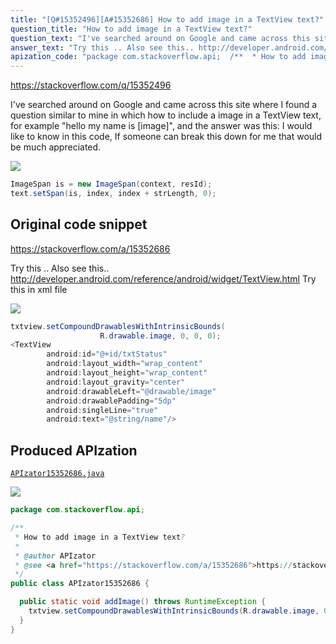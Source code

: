 ```yaml
---
title: "[Q#15352496][A#15352686] How to add image in a TextView text?"
question_title: "How to add image in a TextView text?"
question_text: "I've searched around on Google and came across this site where I found a question similar to mine in which how to include a image in a TextView text, for example \"hello my name is [image]\", and the answer was this: I would like to know in this code, If someone can break this down for me that would be much appreciated."
answer_text: "Try this .. Also see this.. http://developer.android.com/reference/android/widget/TextView.html Try this in xml file"
apization_code: "package com.stackoverflow.api;  /**  * How to add image in a TextView text?  *  * @author APIzator  * @see <a href=\"https://stackoverflow.com/a/15352686\">https://stackoverflow.com/a/15352686</a>  */ public class APIzator15352686 {    public static void addImage() throws RuntimeException {     txtview.setCompoundDrawablesWithIntrinsicBounds(R.drawable.image, 0, 0, 0);   } }"
---
```


https://stackoverflow.com/q/15352496

I&#x27;ve searched around on Google and came across this site where I found a question similar to mine in which how to include a image in a TextView text, for example &quot;hello my name is [image]&quot;, and the answer was this:
I would like to know in this code,
If someone can break this down for me that would be much appreciated.


<div class="code-logo"><img src="/stackoverflow.png" /></div>

```java
ImageSpan is = new ImageSpan(context, resId);
text.setSpan(is, index, index + strLength, 0);
```


## Original code snippet

https://stackoverflow.com/a/15352686

Try this ..
Also see this.. http://developer.android.com/reference/android/widget/TextView.html
Try this in xml file

<div class="code-logo"><img src="/stackoverflow.png" /></div>

```java
txtview.setCompoundDrawablesWithIntrinsicBounds(
                    R.drawable.image, 0, 0, 0);
<TextView
        android:id="@+id/txtStatus"
        android:layout_width="wrap_content"
        android:layout_height="wrap_content"
        android:layout_gravity="center"
        android:drawableLeft="@drawable/image"
        android:drawablePadding="5dp"
        android:singleLine="true"
        android:text="@string/name"/>
```

## Produced APIzation

[`APIzator15352686.java`](https://github.com/pasqualesalza/apization-temp-data/raw/master/search/APIzator15352686.java)

<div class="code-logo"><img src="/apizator.png" /></div>

```java
package com.stackoverflow.api;

/**
 * How to add image in a TextView text?
 *
 * @author APIzator
 * @see <a href="https://stackoverflow.com/a/15352686">https://stackoverflow.com/a/15352686</a>
 */
public class APIzator15352686 {

  public static void addImage() throws RuntimeException {
    txtview.setCompoundDrawablesWithIntrinsicBounds(R.drawable.image, 0, 0, 0);
  }
}

```